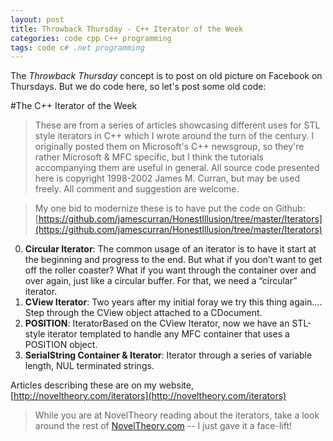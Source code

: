 ```yaml
---
layout: post
title: Throwback Thursday - C++ Iterator of the Week
categories: code cpp C++ programming 
tags: code c# .net programming 
---
```

The *Throwback Thursday* concept is to post on old picture on Facebook on Thursdays.  But we do code here, so let's post some old code: 

#The C++ Iterator of the Week
>These are from a series of articles showcasing different uses for STL style iterators in C++ which I wrote around the turn of the century. I originally posted them on Microsoft's C++ newsgroup, so they're rather Microsoft & MFC specific, but I think the tutorials accompanying them are useful in general. All source code presented here is copyright 1998-2002 James M. Curran, but may be used freely. All comment and suggestion are welcome.  

>My one bid to modernize these is to have put the code on Github: [https://github.com/jamescurran/HonestIllusion/tree/master/Iterators](https://github.com/jamescurran/HonestIllusion/tree/master/Iterators)
 
 0. **Circular Iterator**:  The common usage of an iterator is to have it start at the beginning and progress to the end. But what if you don’t want to get off the roller coaster? What if you want through the container over and over again, just like a circular buffer. For that, we need a “circular” iterator. 
1. **CView Iterator**: Two years after my initial foray we try this thing again.... Step through the CView object attached to a CDocument. 
 2. **POSITION**: IteratorBased on the CView Iterator, now we have an STL-style iterator templated to handle  any MFC container that uses a POSITION object. 
 3. **SerialString Container & Iterator**: Iterator through a series of variable length, NUL terminated strings. 

Articles describing these are on my website, [http://noveltheory.com/iterators](http://noveltheory.com/iterators)

>While you are at NovelTheory reading about the iterators, take a look around the rest of [NovelTheory.com](http://NovelTheory.com) -- I just gave it a face-lift!

